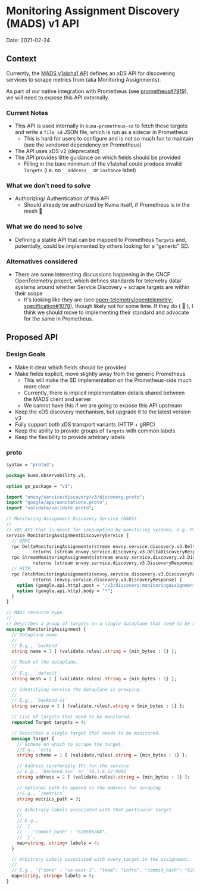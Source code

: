 # Monitoring Assignment Discovery (MADS) v1 API

Date: 2021-02-24

## Context

Currently, the [MADS v1alpha1 API](../../api/observability/v1alpha1/mads.proto) defines an xDS API for discovering
services to scrape metrics from (aka Monitoring Assignments). 

As part of our native integration with Prometheus (see [prometheus#7919](https://github.com/prometheus/prometheus/issues/7919)),
we will need to expose this API externally.

### Current Notes
* This API is used internally in `kuma-prometheus-sd` to fetch these targets and write a `file_sd` JSON file, which
  is run as a sidecar in Prometheus
  * This is hard for users to configure and is not so much fun to maintain (see the vendored dependency on Prometheus)
* The API uses xDS v2 (deprecated)
* The API provides little guidance on which fields should be provided
  * Filling in the bare minimum of the v1alpha1 could produce invalid `Targets` (i.e. no `__address__` or `instance` label)

### What we don't need to solve

* Authorizing/ Authentication of this API
  * Should already be authorized by Kuma itself, if Prometheus is in the mesh :slightly_smiling_face:

### What we do need to solve

* Defining a stable API that can be mapped to Prometheus `Targets` and, potentially, could be implemented by others
  looking for a "generic" SD. 

### Alternatives considered

* There are some interesting discussions happening in the CNCF OpenTelemetry project, which defines standards for telemetry data/ systems
    around whether Service Discovery + scrape targets are within their scope
  * It's looking like they are (see [open-telemetry/opentelemetry-specification#1078](https://github.com/open-telemetry/opentelemetry-specification/issues/1078#issuecomment-780737017)),
    though likely not for some time. If they do ( :crossed_fingers: ), I think we should move to implementing their standard
    and advocate for the same in Prometheus.


## Proposed API

### Design Goals
* Make it clear which fields should be provided
* Make fields explicit, move slightly away from the generic Prometheus
  * This will make the SD implementation on the Prometheus-side much more clear
  * Currently, there is implicit implementation details shared between the MADS client and server
  * We cannot have this if we are going to expose this API upstream
* Keep the xDS discovery mechanism, but upgrade it to the latest version v3
* Fully support both xDS transport variants (HTTP + gRPC)
* Keep the ability to provide groups of `Targets` with common labels
* Keep the flexibility to provide arbitrary labels

### proto

```protobuf
syntax = "proto3";

package kuma.observability.v1;

option go_package = "v1";

import "envoy/service/discovery/v3/discovery.proto";
import "google/api/annotations.proto";
import "validate/validate.proto";

// Monitoring Assignment Discovery Service (MADS).
//
// xDS API that is meant for consumption by monitoring systems, e.g. Prometheus.
service MonitoringAssignmentDiscoveryService {
  // GRPC
  rpc DeltaMonitoringAssignments(stream envoy.service.discovery.v3.DeltaDiscoveryRequest)
          returns (stream envoy.service.discovery.v3.DeltaDiscoveryResponse) {}
  rpc StreamMonitoringAssignments(stream envoy.service.discovery.v3.DiscoveryRequest)
          returns (stream envoy.service.discovery.v3.DiscoveryResponse) {}
  // HTTP
  rpc FetchMonitoringAssignments(envoy.service.discovery.v3.DiscoveryRequest)
          returns (envoy.service.discovery.v3.DiscoveryResponse) {
    option (google.api.http).post = "/v3/discovery:monitoringassignment";
    option (google.api.http).body = "*";
  }
}

// MADS resource type.
//
// Describes a group of targets on a single dataplane that need to be monitored.
message MonitoringAssignment {
  // Dataplane name.
  //
  // E.g., `backend`
  string name = 1 [ (validate.rules).string = {min_bytes : 1} ];

  // Mesh of the dataplane.
  //
  // E.g., `default`
  string mesh = 2 [ (validate.rules).string = {min_bytes : 1} ];

  // Identifying service the dataplane is proxying.
  //
  // E.g., `backend-v1`
  string service = 3 [ (validate.rules).string = {min_bytes : 1} ];

  // List of targets that need to be monitored.
  repeated Target targets = 4;

  // Describes a single target that needs to be monitored.
  message Target {
    // Scheme on which to scrape the target.
    //E.g., `http`
    string scheme = 1 [ (validate.rules).string = {min_bytes : 1} ];

    // Address (preferably IP) for the service
    // E.g., `backend.svc` or `10.1.4.32:9090`
    string address = 2 [ (validate.rules).string = {min_bytes : 1} ];

    // Optional path to append to the address for scraping
    //E.g., `/metrics`
    string metrics_path = 3;

    // Arbitrary labels associated with that particular target.
    //
    // E.g.,
    // `{
    //    "commit_hash" : "620506a88",
    //  }`.
    map<string, string> labels = 4;
  }

  // Arbitrary Labels associated with every target in the assignment.
  //
  // E.g., `{"zone" : "us-east-1", "team": "infra", "commit_hash": "620506a88"}`.
  map<string, string> labels = 5;
}
```
